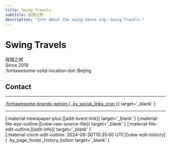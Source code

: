 ```yaml
---
title: Swing Travels
subtitle: 摇摆之旅
description: "Info about the swing dance org: Swing Travels."
---
```


# Swing Travels

摇摆之旅  
Since 2019  
:fontawesome-solid-location-dot: Beijing  


## Contact


---

 [:fontawesome-brands-weixin:{ .ky_social_links_icon }](# "摇摆之旅"){ target='_blank' }

---

<div class="ky_page_footer" markdown>
<div class="ky_page_footer_trailing" markdown="span">
[:material-newspaper-plus:][add-event-link]{ target='_blank' }
[:material-file-eye-outline:][view-raw-source-file]{ target='_blank' }
[:material-file-edit-outline:][edit-info]{ target='_blank' }
</div>
<div class="ky_page_footer_leading" markdown="span">
[:material-clock-edit-outline: 2024-06-30T10:35:00 UTC][view-edit-history]{ .ky_page_footer_history_button target='_blank' }
</div>
</div>

[add-event-link]: https://github.com/swingdance/events/issues/new?assignees=&labels=add+event&projects=&template=02-add_entity.yml&title=%5Bcn%5D%20%3CName%3E&region=cn&province=Beijing&city=Beijing&org_id=swing-travels "Add Event"
[view-raw-source-file]: https://github.com/swingdance/orgs/blob/main/cn/swing-travels.json "View Raw Source File"
[edit-info]: https://github.com/swingdance/orgs/issues/new?assignees=&labels=update+org&projects=&template=03-update_entity.yml&title=%5Bcn%5D%20Swing%20Travels&region=cn&id=swing-travels&name=Swing%20Travels "Edit Info"

[view-edit-history]: https://github.com/swingdance/orgs/commits/main/cn/swing-travels.json "View Edit History"
